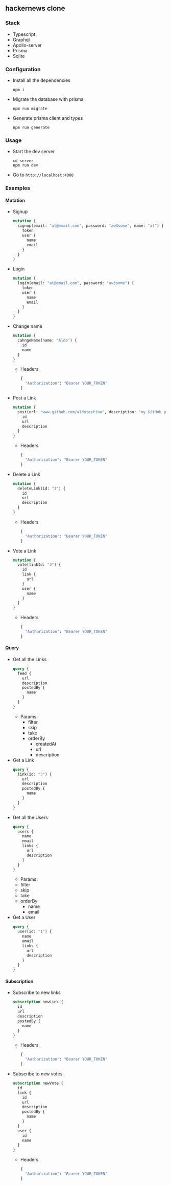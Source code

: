 ## hackernews clone

### Stack
* Typescript
* Graphql
* Apollo-server
* Prisma
* Sqlite

### Configuration
* Install all the dependencies
  ```shell
  npm i
  ```
* Migrate the database with prisma
  ```shell
  npm run migrate
  ```
* Generate prisma client and types
  ```shell
  npm run generate
  ```
  
### Usage
* Start the dev server
  ```shell
  cd server
  npm run dev
  ```
* Go to `http://localhost:4000`

### Examples
#### Mutation
* Signup
  ```graphql
  mutation {
    signup(email: "at@email.com", password: "aw3some", name: "at") {
      token
      user {
        name
        email
      }
    }
  }
  ```
* Login
  ```graphql
  mutation {
    login(email: "at@email.com", password: "aw3some") {
      token
      user {
        name
        email
      }
    }
  }
  ```
* Change name
  ```graphql
  mutation {
    cahngeName(name: "Aldo") {
      id
      name
    }
  }
  ```
  * Headers
    ```graphql   
    {
      "Authorization": "Bearer YOUR_TOKEN"
    }
    ```
* Post a Link
  ```graphql
  mutation {
    post(url: "www.github.com/aldotestino", description: "my GitHub page") {
      id
      url
      description
    }
  }
  ```
  * Headers
    ```graphql   
    {
      "Authorization": "Bearer YOUR_TOKEN"
    }
    ```
* Delete a Link
  ```graphql
  mutation {
    deleteLink(id: "3") {
      id
      url
      description
    }
  }
  ```
  * Headers
    ```graphql   
    {
      "Authorization": "Bearer YOUR_TOKEN"
    }
    ```
* Vote a Link
  ```graphql
  mutation {
    vote(linkId: "3") {
      id
      link {
        url
      }
      user {
        name
      }
    }
  }
  ```
  * Headers
    ```graphql   
    {
      "Authorization": "Bearer YOUR_TOKEN"
    }
    ```

#### Query
* Get all the Links
  ```graphql
  query {
    feed {
      url
      description
      postedBy {
        name
      } 
    }
  }
  ```
  * Params:
    * filter
    * skip
    * take
    * orderBy
      * createdAt
      * url
      * description
* Get a Link
  ```graphql
  query {
    link(id: "3") {
      url
      description
      postedBy {
        name
      } 
    }
  }
  ```
* Get all the Users
  ```graphql
  query {
    users {
      name
      email
      links {
        url
        description
      } 
    }
  }
  ```
    * Params:
    * filter
    * skip
    * take
    * orderBy
      * name
      * email
* Get a User
  ```graphql
  query {
    user(id: "1") {
      name
      email
      links {
        url
        description
      } 
    }
  }
  ```

#### Subscription
* Subscribe to new links
  ```graphql
  subscription newLink {
    id
    url
    description
    postedBy {
      name
    }
  }
  ```
  * Headers
    ```graphql   
    {
      "Authorization": "Bearer YOUR_TOKEN"
    }
    ```
* Subscribe to new votes
  ```graphql
  subscription newVote {
    id
    link {
      id
      url
      description
      postedBy {
        name
      }
    }
    user {
      id
      name
    }
  }
  ```
  * Headers
    ```graphql   
    {
      "Authorization": "Bearer YOUR_TOKEN"
    }
    ```
